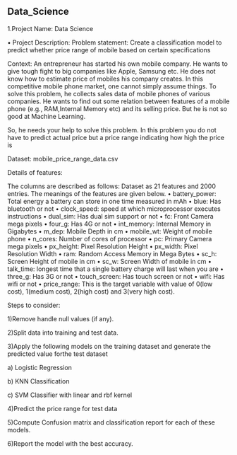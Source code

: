 ## Data_Science
1.Project Name: Data Science 

• Project Description:
Problem statement: Create a classification model to predict whether price range of mobile based on certain specifications

Context: An entrepreneur has started his own mobile company. He wants to give tough fight to big companies like Apple, Samsung etc.
He does not know how to estimate price of mobiles his company creates. In this competitive mobile phone market, one cannot simply assume things. To solve this problem, he collects sales data of mobile phones of various companies. He wants to find out some relation between features of a mobile phone (e.g., RAM,Internal Memory etc) and its selling price. But he is not so good at Machine Learning.

So, he needs your help to solve this problem.
In this problem you do not have to predict actual price but a price range indicating
how high the price is

Dataset: mobile_price_range_data.csv

Details of features:

The columns are described as follows:
Dataset as 21 features and 2000 entries. The meanings of the features are given
below.
• battery_power: Total energy a battery can store in one time measured in mAh
• blue: Has bluetooth or not
• clock_speed: speed at which microprocessor executes instructions
• dual_sim: Has dual sim support or not
• fc: Front Camera mega pixels
• four_g: Has 4G or not
• int_memory: Internal Memory in Gigabytes
• m_dep: Mobile Depth in cm
• mobile_wt: Weight of mobile phone
• n_cores: Number of cores of processor
• pc: Primary Camera mega pixels
• px_height: Pixel Resolution Height
• px_width: Pixel Resolution Width
• ram: Random Access Memory in Mega Bytes
• sc_h: Screen Height of mobile in cm
• sc_w: Screen Width of mobile in cm
• talk_time: longest time that a single battery charge will last when you are
• three_g: Has 3G or not
• touch_screen: Has touch screen or not
• wifi: Has wifi or not
• price_range: This is the target variable with value of 0(low cost), 1(medium cost),
2(high cost) and 3(very high cost).

Steps to consider:

1)Remove handle null values (if any).

2)Split data into training and test data.

3)Apply the following models on the training dataset and generate the predicted value forthe test dataset

a) Logistic Regression

b) KNN Classification

c) SVM Classifier with linear and rbf kernel

4)Predict the price range for test data

5)Compute Confusion matrix and classification report for each of these models.

6)Report the model with the best accuracy.
